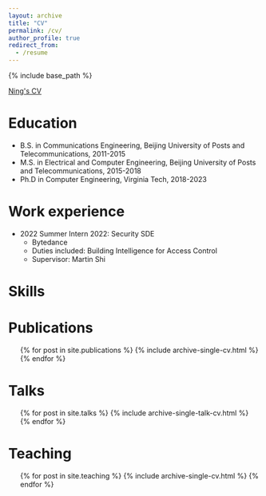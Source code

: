 ```yaml
---
layout: archive
title: "CV"
permalink: /cv/
author_profile: true
redirect_from:
  - /resume
---
```


{% include base_path %}

[Ning's CV](http://ning-wang1.github.io/files/CurriculumVitae2.pdf)

Education
======
* B.S. in Communications Engineering, Beijing University of Posts and Telecommunications, 2011-2015
* M.S. in Electrical and Computer Engineering, Beijing University of Posts and Telecommunications, 2015-2018
* Ph.D in Computer Engineering, Virginia Tech, 2018-2023

Work experience
======
* 2022 Summer Intern 2022: Security SDE
  * Bytedance
  * Duties included: Building Intelligence for Access Control
  * Supervisor: Martin Shi


Skills
======


Publications
======
  <ul>{% for post in site.publications %}
    {% include archive-single-cv.html %}
  {% endfor %}</ul>
  
Talks
======
  <ul>{% for post in site.talks %}
    {% include archive-single-talk-cv.html %}
  {% endfor %}</ul>
  
Teaching
======
  <ul>{% for post in site.teaching %}
    {% include archive-single-cv.html %}
  {% endfor %}</ul>
  
